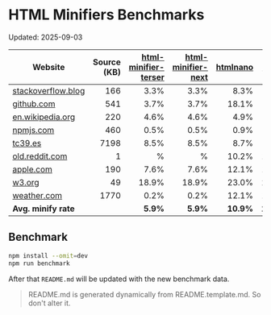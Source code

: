 # HTML Minifiers Benchmarks

Updated: 2025-09-03

[html-minifier-terser]: https://www.npmjs.com/package/html-minifier-terser/v/7.2.0
[html-minifier-next]: https://www.npmjs.com/package/html-minifier-next/v/1.4.0
[htmlnano]: https://www.npmjs.com/package/htmlnano/v/2.1.3
[minify]: https://www.npmjs.com/package/@tdewolff/minify/v/2.24.2
[minify-html]: https://www.npmjs.com/package/@minify-html/node/v/0.16.4

| Website                                                     | Source (KB) | [html-minifier-terser] | [html-minifier-next] | [htmlnano] |  [minify] | [minify-html] |
| ----------------------------------------------------------- | ----------: | ---------------------: | -------------------: | ---------: | --------: | ------------: |
| [stackoverflow.blog](https://stackoverflow.blog/)           |         166 |                   3.3% |                 3.3% |       8.3% |      4.6% |          4.0% |
| [github.com](https://github.com/)                           |         541 |                   3.7% |                 3.7% |      18.1% |      7.9% |          6.2% |
| [en.wikipedia.org](https://en.wikipedia.org/wiki/Main_Page) |         220 |                   4.6% |                 4.6% |       4.9% |      6.2% |          2.9% |
| [npmjs.com](https://www.npmjs.com/package/eslint)           |         460 |                   0.5% |                 0.5% |       0.9% |      3.6% |          0.7% |
| [tc39.es](https://tc39.es/ecma262/)                         |        7198 |                   8.5% |                 8.5% |       8.7% |      9.5% |          9.1% |
| [old.reddit.com](https://old.reddit.com/)                   |           1 |                      % |                    % |      10.2% |     15.9% |          8.1% |
| [apple.com](https://www.apple.com/)                         |         190 |                   7.6% |                 7.6% |      12.1% |     10.5% |          8.1% |
| [w3.org](https://www.w3.org/)                               |          49 |                  18.9% |                18.9% |      23.0% |     24.1% |         19.9% |
| [weather.com](https://weather.com)                          |        1770 |                   0.2% |                 0.2% |      12.1% |     11.9% |          0.6% |
| **Avg. minify rate**                                        |             |               **5.9%** |             **5.9%** |  **10.9%** | **10.5%** |      **6.6%** |

## Benchmark

```bash
npm install --omit=dev
npm run benchmark
```

After that `README.md` will be updated with the new benchmark data.

> README.md is generated dynamically from README.template.md. So don't alter it.
